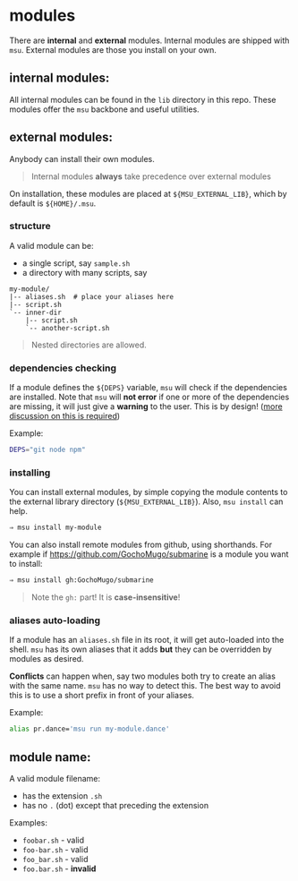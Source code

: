 
# modules

There are **internal** and **external** modules. Internal modules are shipped with `msu`. External modules are those you install on your own.


## internal modules:

All internal modules can be found in the `lib` directory in this repo. These modules offer the `msu` backbone and useful utilities.


## external modules:

Anybody can install their own modules.

> Internal modules **always** take precedence over external modules

On installation, these modules are placed at `${MSU_EXTERNAL_LIB}`, which by default is `${HOME}/.msu`.


### structure

A valid module can be:
  * a single script, say `sample.sh`
  * a directory with many scripts, say
```
my-module/
|-- aliases.sh  # place your aliases here
|-- script.sh
`-- inner-dir
    |-- script.sh
    `-- another-script.sh
```

> Nested directories are allowed.


### dependencies checking

If a module defines the `${DEPS}` variable, `msu` will check if the dependencies are installed. Note that `msu` will **not error** if one or more of the dependencies are missing, it will just give a **warning** to the user. This is by design! ([more discussion on this is required](https://github.com/GochoMugo/msu/issues/2))

Example:

```bash
DEPS="git node npm"
```


### installing

You can install external modules, by simple copying the module contents to the external library directory (`${MSU_EXTERNAL_LIB}`). Also, `msu install` can help.

```bash
⇒ msu install my-module
```

You can also install remote modules from github, using shorthands. For example if https://github.com/GochoMugo/submarine is a module you want to install:

```bash
⇒ msu install gh:GochoMugo/submarine
```

> Note the `gh:` part! It is **case-insensitive**!


### aliases auto-loading

If a module has an `aliases.sh` file in its root, it will get auto-loaded into the shell. `msu` has its own aliases that it adds **but** they can be overridden by modules as desired.

**Conflicts** can happen when, say two modules both try to create an alias with the same name. `msu` has no way to detect this. The best way to avoid this is to use a short prefix in front of your aliases.

Example:

```sh
alias pr.dance='msu run my-module.dance'
```


## module name:

A valid module filename:
  * has the extension `.sh`
  * has no `.` (dot) except that preceding the extension

Examples:
  * `foobar.sh` - valid
  * `foo-bar.sh` - valid
  * `foo_bar.sh` - valid
  * `foo.bar.sh` - **invalid**

